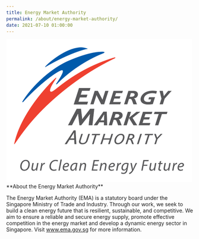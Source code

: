 ```yaml
---
title: Energy Market Authority
permalink: /about/energy-market-authority/
date: 2021-07-10 01:00:00
---
```


<div class="ema-logo-wrapper">
	<img src="/images/EMA-Logo-2023-Web.png" alt="Energy Market Authority logo" />
</div>
**About the Energy Market Authority**

The Energy Market Authority (EMA) is a statutory board under the Singapore Ministry of Trade and Industry. Through our work, we seek to build a clean energy future that is resilient, sustainable, and competitive. We aim to ensure a reliable and secure energy supply, promote effective competition in the energy market and develop a dynamic energy sector in Singapore. Visit <a href="https://www.ema.gov.sg" target="_blank">www.ema.gov.sg</a> for more information.

<!-- suggest no need to include for now -->
<!-- <div class="social-media-link-wrapper">
	<img src="/images/globe_grey.png" alt="globe" /> <a href="https://www.ema.gov.sg" target="_blank">www.ema.gov.sg</a>
</div>
<div class="social-media-link-wrapper">
	<img src="/images/f_logo_RGB-Grey_72.png" alt="Facebook logo" /> <a href="https://www.facebook.com/EnergyMarketAuthority"  target="_blank">facebook.com/EnergyMarketAuthority</a>
</div>
<div class="social-media-link-wrapper">
	<img src="/images/instagram-grey.png" alt="Instagram logo" /> <a href="https://www.instagram.com/EMA_Singapore" target="_blank">@EMA_Singapore</a>
</div>
<div class="social-media-link-wrapper">
	<img src="/images/twitter-grey.png" alt="Twitter logo" /> <a href="https://twitter.com/EMA_Sg" target="_blank">@EMA_Sg</a>
</div> -->
